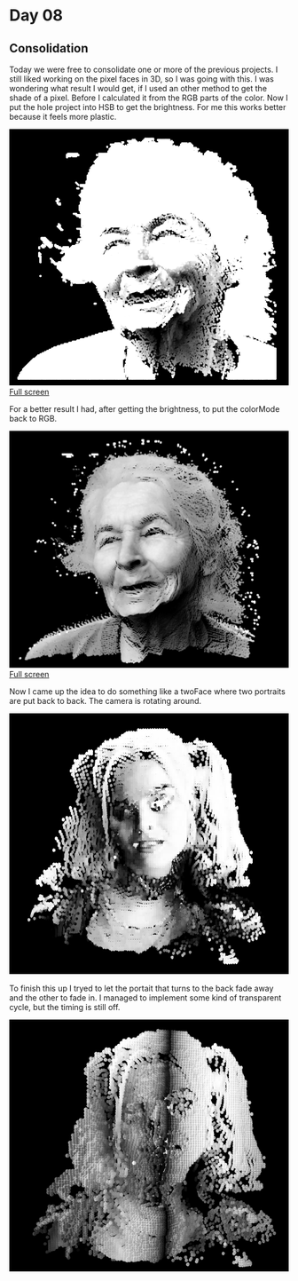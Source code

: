 # Day 08

## Consolidation

Today we were free to consolidate one or more of the previous projects. I still liked working on the pixel faces in 3D, so I was going with this.
I was wondering what result I would get, if I used an other method to get the shade of a pixel. Before I calculated it from the RGB parts of the color. Now I put the hole project into HSB to get the brightness. For me this works better because it feels more plastic.

![Example Image](content/day08/01/HSB.png)
[Full screen](content/day08/faces_v11_3D_diameter)

For a better result I had, after getting the brightness, to put the colorMode back to RGB.

![Example Image](content/day08/01/RGB.png)
[Full screen](content/day08/faces_v10_3D_brightness)

Now I came up the idea to do something like a twoFace where two portraits are put back to back. The camera is rotating around.

[![IMAGE ALT TEXT HERE](content/day08/01/twoFace1.png)](https://youtu.be/vdgz2TE5-zI)

To finish this up I tryed to let the portait that turns to the back fade away and the other to fade in. I managed to implement some kind of transparent cycle, but the timing is still off.

[![IMAGE ALT TEXT HERE](content/day08/01/twoFace2.png)](https://youtu.be/XU1S4XsQmr8)